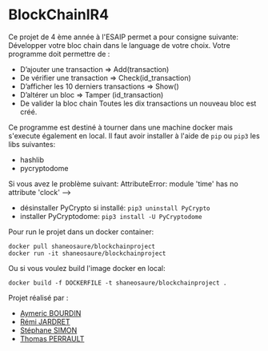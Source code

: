 # BlockChainIR4
Ce projet de 4 ème année à l'ESAIP permet a pour consigne suivante:
Développer votre bloc chain dans le language de votre choix.
Votre programme doit permettre de :
* D’ajouter une transaction => Add(transaction)
* De vérifier une transaction => Check(id_transaction)
* D’afficher les 10 derniers transactions => Show()
* D’altérer un bloc => Tamper (id_transaction)
* De valider la bloc chain
Toutes les dix transactions un nouveau bloc est créé.

Ce programme est destiné à tourner dans une machine docker mais s'execute également en local.
Il faut avoir installer à l'aide de `pip` ou `pip3` les libs suivantes:
* hashlib
* pycryptodome

Si vous avez le problème suivant: AttributeError: module 'time' has no attribute 'clock'
--> 
* désinstaller PyCrypto si installé: `pip3 uninstall PyCrypto`
* installer PyCryptodome: `pip3 install -U PyCryptodome`

Pour run le projet dans un docker container:
```shell
docker pull shaneosaure/blockchainproject
docker run -it shaneosaure/blockchainproject
```

Ou si vous voulez build l'image docker en local:
```shell
docker build -f DOCKERFILE -t shaneosaure/blockchainproject .
```

Projet réalisé par :
* [Aymeric BOURDIN](https://github.com/warzazate)
* [Rémi JARDRET](https://github.com/RemiESAIP)
* [Stéphane SIMON](https://github.com/Shaneosaure)
* [Thomas PERRAULT](https://github.com/BethGarion)
